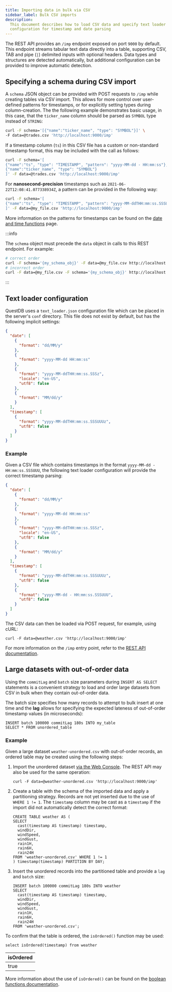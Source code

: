 ```yaml
---
title: Importing data in bulk via CSV
sidebar_label: Bulk CSV imports
description:
  This document describes how to load CSV data and specify text loader
  configuration for timestamp and date parsing
---
```


The REST API provides an `/imp` endpoint exposed on port `9000` by default. This
endpoint streams tabular text data directly into a table, supporting CSV, TAB
and pipe (`|`) delimited inputs with optional headers. Data types and structures
are detected automatically, but additional configuration can be provided to
improve automatic detection.

## Specifying a schema during CSV import

A `schema` JSON object can be provided with POST requests to `/imp` while
creating tables via CSV import. This allows for more control over user-defined
patterns for timestamps, or for explicitly setting types during column-creation.
The the following example demonstrates basic usage, in this case, that the
`ticker_name` column should be parsed as `SYMBOL` type instead of `STRING`:

```bash
curl -F schema='[{"name":"ticker_name", "type": "SYMBOL"}]' \
-F data=@trades.csv 'http://localhost:9000/imp'
```

If a timestamp column (`ts`) in this CSV file has a custom or non-standard
timestamp format, this may be included with the call as follows:

```bash
curl -F schema='[
{"name":"ts", "type": "TIMESTAMP", "pattern": "yyyy-MM-dd - HH:mm:ss"},
{"name":"ticker_name", "type": "SYMBOL"}
]' -F data=@trades.csv 'http://localhost:9000/imp'
```

For **nanosecond-precision** timestamps such as
`2021-06-22T12:08:41.077338934Z`, a pattern can be provided in the following
way:

```bash
curl -F schema='[
{"name":"ts", "type": "TIMESTAMP", "pattern": "yyyy-MM-ddTHH:mm:ss.SSSUUUNNNZ"}
]' -F data=@my_file.csv 'http://localhost:9000/imp'
```

More information on the patterns for timestamps can be found on the
[date and time functions](/docs/reference/function/date-time/#date-and-timestamp-format)
page.

:::info

The `schema` object must precede the `data` object in calls to this REST
endpoint. For example:

```bash
# correct order
curl -F schema='{my_schema_obj}' -F data=@my_file.csv http://localhost:9000/imp
# incorrect order
curl -F data=@my_file.csv -F schema='{my_schema_obj}' http://localhost:9000/imp
```

:::

## Text loader configuration

QuestDB uses a `text_loader.json` configuration file which can be placed in the
server's `conf` directory. This file does not exist by default, but has the
following implicit settings:

```json title="conf/text_loader.json"
{
  "date": [
    {
      "format": "dd/MM/y"
    },
    {
      "format": "yyyy-MM-dd HH:mm:ss"
    },
    {
      "format": "yyyy-MM-ddTHH:mm:ss.SSSz",
      "locale": "en-US",
      "utf8": false
    },
    {
      "format": "MM/dd/y"
    }
  ],
  "timestamp": [
    {
      "format": "yyyy-MM-ddTHH:mm:ss.SSSUUUz",
      "utf8": false
    }
  ]
}
```

### Example

Given a CSV file which contains timestamps in the format
`yyyy-MM-dd - HH:mm:ss.SSSUUU`, the following text loader configuration will
provide the correct timestamp parsing:

```json title="conf/text_loader.json"
{
  "date": [
    {
      "format": "dd/MM/y"
    },
    {
      "format": "yyyy-MM-dd HH:mm:ss"
    },
    {
      "format": "yyyy-MM-ddTHH:mm:ss.SSSz",
      "locale": "en-US",
      "utf8": false
    },
    {
      "format": "MM/dd/y"
    }
  ],
  "timestamp": [
    {
      "format": "yyyy-MM-ddTHH:mm:ss.SSSUUUz",
      "utf8": false
    },
    {
      "format": "yyyy-MM-dd - HH:mm:ss.SSSUUU",
      "utf8": false
    }
  ]
}
```

The CSV data can then be loaded via POST request, for example, using cURL:

```curl
curl -F data=@weather.csv 'http://localhost:9000/imp'
```

For more information on the `/imp` entry point, refer to the
[REST API documentation](/docs/reference/api/rest/#imp---import-data).

## Large datasets with out-of-order data

Using the `commitLag` and `batch` size parameters during `INSERT AS SELECT`
statements is a convenient strategy to load and order large datasets from CSV in
bulk when they contain out-of-order data.

The batch size specifies how many records to attempt to bulk insert at one time
and the **lag** allows for specifying the expected lateness of out-of-order
timestamp values (in microseconds):

```questdb-sql
INSERT batch 100000 commitLag 180s INTO my_table
SELECT * FROM unordered_table
```

### Example

Given a large dataset `weather-unordered.csv` with out-of-order records, an
ordered table may be created using the following steps:

1. Import the unordered dataset
   [via the Web Console](/docs/reference/web-console/#import). The REST API may
   also be used for the same operation:

   ```shell title="Importing unordered CSV data via curl"
   curl -F data=@weather-unordered.csv 'http://localhost:9000/imp'
   ```

2. Create a table with the schema of the imported data and apply a partitioning
   strategy. Records are not yet inserted due to the use of `WHERE 1 != 1`. The
   `timestamp` column may be cast as a `timestamp` if the import did not
   automatically detect the correct format:

   ```questdb-sql
   CREATE TABLE weather AS (
   SELECT
     cast(timestamp AS timestamp) timestamp,
     windDir,
     windSpeed,
     windGust,
     rain1H,
     rain6H,
     rain24H
   FROM 'weather-unordered.csv' WHERE 1 != 1
   ) timestamp(timestamp) PARTITION BY DAY;
   ```

3. Insert the unordered records into the partitioned table and provide a `lag`
   and `batch` size:

   ```questdb-sql
   INSERT batch 100000 commitLag 180s INTO weather
   SELECT
     cast(timestamp AS timestamp) timestamp,
     windDir,
     windSpeed,
     windGust,
     rain1H,
     rain6H,
     rain24H
   FROM 'weather-unordered.csv';
   ```

To confirm that the table is ordered, the `isOrdered()` function may be used:

```questdb-sql
select isOrdered(timestamp) from weather
```

| isOrdered |
| --------- |
| true      |

More information about the use of `isOrdered()` can be found on the
[boolean functions documentation](/docs/reference/function/boolean/).

